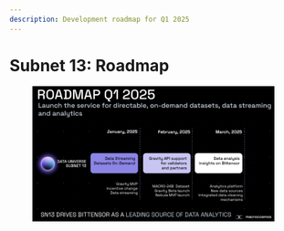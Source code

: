 ```yaml
---
description: Development roadmap for Q1 2025
---
```


# Subnet 13: Roadmap

<figure><img src="../../.gitbook/assets/Screenshot 2025-03-05 at 17.32.39.png" alt=""><figcaption></figcaption></figure>
